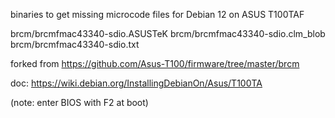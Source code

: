 binaries to get missing microcode files for Debian 12 on ASUS T100TAF

brcm/brcmfmac43340-sdio.ASUSTeK
brcm/brcmfmac43340-sdio.clm_blob
brcm/brcmfmac43340-sdio.txt

forked from https://github.com/Asus-T100/firmware/tree/master/brcm

doc: https://wiki.debian.org/InstallingDebianOn/Asus/T100TA

(note: enter BIOS with F2 at boot)
